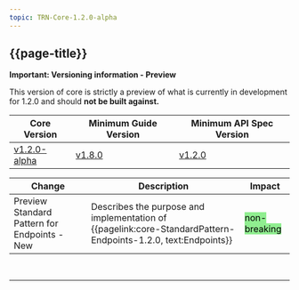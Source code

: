 ```yaml
---
topic: TRN-Core-1.2.0-alpha
---
```


<div class="bars-blg-expander">
<div class="bars-blg-expander-entry" id="v1.1.0">

## {{page-title}}

<div markdown="span" class="alert alert-warning" role="alert"><i class="fa fa-warning"></i><b> Important:  Versioning information - Preview</b>
<p>

This version of core is strictly a preview of what is currently in development for 1.2.0 and should <b>not be built against.</b>

<table>
<thead>
	<tr>
		<th data-no-sort="">Core Version</th>
		<th data-no-sort="">Minimum Guide Version</th>
		<th data-no-sort="">Minimum API Spec Version</th>
	</tr>
</thead>
<tbody>
	<tr>
		<td><a href="https://simplifier.net/guide/nhsbookingandreferralstandard/Home/Design/BaRS-Core?version=1.0.0" target="_blank">v1.2.0-alpha</a></td>
		<td><a href="https://simplifier.net/guide/nhsbookingandreferralstandard/home?version=1.1.0" target="_blank">v1.8.0</td>
		<td><a href="https://digital.nhs.uk/developer/api-catalogue/booking-and-referral-fhir/v1_0_0" target="_blank">v1.2.0</a></td>
	</tr>
</tbody>
</table>
</div>

| Change                                   | Description                            | Impact                          | 
|------------------------------------------|----------------------------------------|---------------------------------|
|Preview Standard Pattern for Endpoints - New  |  Describes the purpose and implementation of {{pagelink:core-StandardPattern-Endpoints-1.2.0, text:Endpoints}}   |  <mark style="background-color: LightGreen">non-breaking</mark>  |



<br>
<hr>
